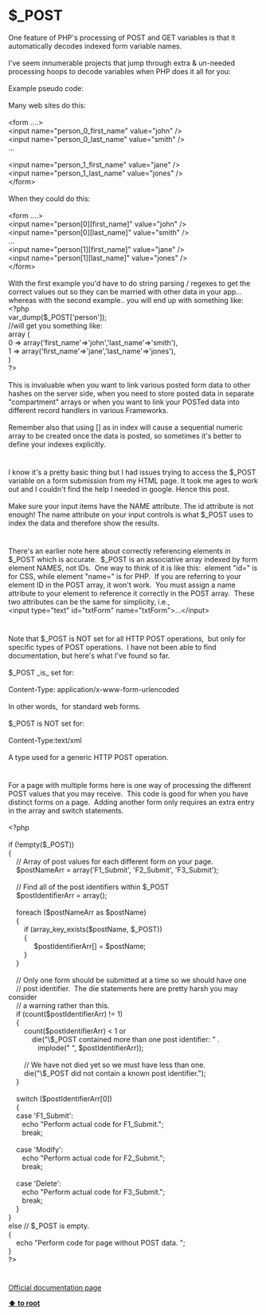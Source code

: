 # $_POST




<div class="phpcode"><span class="html">
One feature of PHP&apos;s processing of POST and GET variables is that it automatically decodes indexed form variable names.<br><br>I&apos;ve seem innumerable projects that jump through extra &amp; un-needed processing hoops to decode variables when PHP does it all for you:<br><br>Example pseudo code:<br><br>Many web sites do this:<br><br>&lt;form ....&gt;<br>&lt;input name=&quot;person_0_first_name&quot; value=&quot;john&quot; /&gt;<br>&lt;input name=&quot;person_0_last_name&quot; value=&quot;smith&quot; /&gt;<br>...<br><br>&lt;input name=&quot;person_1_first_name&quot; value=&quot;jane&quot; /&gt;<br>&lt;input name=&quot;person_1_last_name&quot; value=&quot;jones&quot; /&gt;<br>&lt;/form&gt;<br><br>When they could do this:<br><br>&lt;form ....&gt;<br>&lt;input name=&quot;person[0][first_name]&quot; value=&quot;john&quot; /&gt;<br>&lt;input name=&quot;person[0][last_name]&quot; value=&quot;smith&quot; /&gt;<br>...<br>&lt;input name=&quot;person[1][first_name]&quot; value=&quot;jane&quot; /&gt;<br>&lt;input name=&quot;person[1][last_name]&quot; value=&quot;jones&quot; /&gt;<br>&lt;/form&gt;<br><br>With the first example you&apos;d have to do string parsing / regexes to get the correct values out so they can be married with other data in your app... whereas with the second example.. you will end up with something like:<br><span class="default">&lt;?php<br>var_dump</span><span class="keyword">(</span><span class="default">$_POST</span><span class="keyword">[</span><span class="string">&apos;person&apos;</span><span class="keyword">]);<br></span><span class="comment">//will get you something like:<br></span><span class="keyword">array (<br></span><span class="default">0 </span><span class="keyword">=&gt; array(</span><span class="string">&apos;first_name&apos;</span><span class="keyword">=&gt;</span><span class="string">&apos;john&apos;</span><span class="keyword">,</span><span class="string">&apos;last_name&apos;</span><span class="keyword">=&gt;</span><span class="string">&apos;smith&apos;</span><span class="keyword">),<br></span><span class="default">1 </span><span class="keyword">=&gt; array(</span><span class="string">&apos;first_name&apos;</span><span class="keyword">=&gt;</span><span class="string">&apos;jane&apos;</span><span class="keyword">,</span><span class="string">&apos;last_name&apos;</span><span class="keyword">=&gt;</span><span class="string">&apos;jones&apos;</span><span class="keyword">),<br>)<br></span><span class="default">?&gt;<br></span><br>This is invaluable when you want to link various posted form data to other hashes on the server side, when you need to store posted data in separate &quot;compartment&quot; arrays or when you want to link your POSTed data into different record handlers in various Frameworks.<br><br>Remember also that using [] as in index will cause a sequential numeric array to be created once the data is posted, so sometimes it&apos;s better to define your indexes explicitly.</span>
</div>
  

#


<div class="phpcode"><span class="html">
I know it&apos;s a pretty basic thing but I had issues trying to access the $_POST variable on a form submission from my HTML page. It took me ages to work out and I couldn&apos;t find the help I needed in google. Hence this post.<br><br>Make sure your input items have the NAME attribute. The id attribute is not enough! The name attribute on your input controls is what $_POST uses to index the data and therefore show the results.</span>
</div>
  

#


<div class="phpcode"><span class="html">
There&apos;s an earlier note here about correctly referencing elements in $_POST which is accurate.&#xA0; $_POST is an associative array indexed by form element NAMES, not IDs.&#xA0; One way to think of it is like this:&#xA0; element &quot;id=&quot; is for CSS, while element &quot;name=&quot; is for PHP.&#xA0; If you are referring to your element ID in the POST array, it won&apos;t work.&#xA0; You must assign a name attribute to your element to reference it correctly in the POST array.&#xA0; These two attributes can be the same for simplicity, i.e., <br>&lt;input type=&quot;text&quot; id=&quot;txtForm&quot; name=&quot;txtForm&quot;&gt;...&lt;/input&gt;</span>
</div>
  

#


<div class="phpcode"><span class="html">
Note that $_POST is NOT set for all HTTP POST operations,&#xA0; but only for specific types of POST operations.&#xA0; I have not been able to find documentation, but here&apos;s what I&apos;ve found so far.<br><br>$_POST _is_ set for:<br><br>Content-Type: application/x-www-form-urlencoded<br><br>In other words,&#xA0; for standard web forms.<br><br>$_POST is NOT set for:<br><br>Content-Type:text/xml<br><br>A type used for a generic HTTP POST operation.</span>
</div>
  

#


<div class="phpcode"><span class="html">
For a page with multiple forms here is one way of processing the different POST values that you may receive.&#xA0; This code is good for when you have distinct forms on a page.&#xA0; Adding another form only requires an extra entry in the array and switch statements. <br><br><span class="default">&lt;?php<br><br> </span><span class="keyword">if (!empty(</span><span class="default">$_POST</span><span class="keyword">))<br> {<br>&#xA0; &#xA0; </span><span class="comment">// Array of post values for each different form on your page.<br>&#xA0; &#xA0; </span><span class="default">$postNameArr </span><span class="keyword">= array(</span><span class="string">&apos;F1_Submit&apos;</span><span class="keyword">, </span><span class="string">&apos;F2_Submit&apos;</span><span class="keyword">, </span><span class="string">&apos;F3_Submit&apos;</span><span class="keyword">);&#xA0; &#xA0; &#xA0; &#xA0; <br><br>&#xA0; &#xA0; </span><span class="comment">// Find all of the post identifiers within $_POST<br>&#xA0; &#xA0; </span><span class="default">$postIdentifierArr </span><span class="keyword">= array();<br>&#xA0; &#xA0; &#xA0; &#xA0; <br>&#xA0; &#xA0; foreach (</span><span class="default">$postNameArr </span><span class="keyword">as </span><span class="default">$postName</span><span class="keyword">)<br>&#xA0; &#xA0; {<br>&#xA0; &#xA0; &#xA0; &#xA0; if (</span><span class="default">array_key_exists</span><span class="keyword">(</span><span class="default">$postName</span><span class="keyword">, </span><span class="default">$_POST</span><span class="keyword">))<br>&#xA0; &#xA0; &#xA0; &#xA0; {<br>&#xA0; &#xA0; &#xA0; &#xA0; &#xA0; &#xA0;&#xA0; </span><span class="default">$postIdentifierArr</span><span class="keyword">[] = </span><span class="default">$postName</span><span class="keyword">;<br>&#xA0; &#xA0; &#xA0; &#xA0; }<br>&#xA0; &#xA0; }<br><br>&#xA0; &#xA0; </span><span class="comment">// Only one form should be submitted at a time so we should have one<br>&#xA0; &#xA0; // post identifier.&#xA0; The die statements here are pretty harsh you may consider<br>&#xA0; &#xA0; // a warning rather than this. <br>&#xA0; &#xA0; </span><span class="keyword">if (</span><span class="default">count</span><span class="keyword">(</span><span class="default">$postIdentifierArr</span><span class="keyword">) != </span><span class="default">1</span><span class="keyword">)<br>&#xA0; &#xA0; {<br>&#xA0; &#xA0; &#xA0; &#xA0; </span><span class="default">count</span><span class="keyword">(</span><span class="default">$postIdentifierArr</span><span class="keyword">) &lt; </span><span class="default">1 </span><span class="keyword">or<br>&#xA0; &#xA0; &#xA0; &#xA0; &#xA0; &#xA0; die(</span><span class="string">&quot;\$_POST contained more than one post identifier: &quot; </span><span class="keyword">.<br>&#xA0; &#xA0; &#xA0; &#xA0; &#xA0; &#xA0; &#xA0;&#xA0; </span><span class="default">implode</span><span class="keyword">(</span><span class="string">&quot; &quot;</span><span class="keyword">, </span><span class="default">$postIdentifierArr</span><span class="keyword">));<br><br>&#xA0; &#xA0; &#xA0; &#xA0; </span><span class="comment">// We have not died yet so we must have less than one.<br>&#xA0; &#xA0; &#xA0; &#xA0; </span><span class="keyword">die(</span><span class="string">&quot;\$_POST did not contain a known post identifier.&quot;</span><span class="keyword">);<br>&#xA0; &#xA0; }<br>&#xA0; &#xA0; &#xA0; &#xA0;&#xA0; <br>&#xA0; &#xA0; switch (</span><span class="default">$postIdentifierArr</span><span class="keyword">[</span><span class="default">0</span><span class="keyword">])<br>&#xA0; &#xA0; {<br>&#xA0; &#xA0; case </span><span class="string">&apos;F1_Submit&apos;</span><span class="keyword">:<br>&#xA0; &#xA0; &#xA0;&#xA0; echo </span><span class="string">&quot;Perform actual code for F1_Submit.&quot;</span><span class="keyword">;<br>&#xA0; &#xA0; &#xA0;&#xA0; break;<br><br>&#xA0; &#xA0; case </span><span class="string">&apos;Modify&apos;</span><span class="keyword">:<br>&#xA0; &#xA0; &#xA0;&#xA0; echo </span><span class="string">&quot;Perform actual code for F2_Submit.&quot;</span><span class="keyword">;<br>&#xA0; &#xA0; &#xA0;&#xA0; break;<br>&#xA0; &#xA0; &#xA0; &#xA0; &#xA0;&#xA0; <br>&#xA0; &#xA0; case </span><span class="string">&apos;Delete&apos;</span><span class="keyword">:<br>&#xA0; &#xA0; &#xA0;&#xA0; echo </span><span class="string">&quot;Perform actual code for F3_Submit.&quot;</span><span class="keyword">;<br>&#xA0; &#xA0; &#xA0;&#xA0; break;<br>&#xA0; &#xA0; }<br>}<br>else </span><span class="comment">// $_POST is empty.<br></span><span class="keyword">{<br>&#xA0; &#xA0; echo </span><span class="string">&quot;Perform code for page without POST data. &quot;</span><span class="keyword">;<br>}<br></span><span class="default">?&gt;</span>
</span>
</div>
  

#

[Official documentation page](https://www.php.net/manual/en/reserved.variables.post.php)

**[⬆ to root](/)**